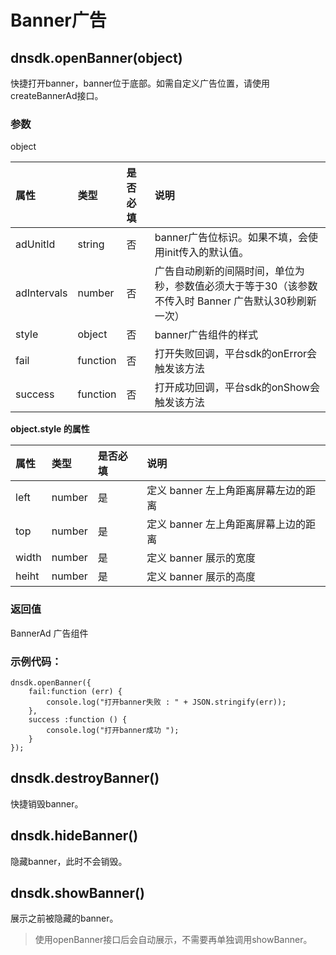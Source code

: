 # Banner广告

## dnsdk.openBanner\(object\)

快捷打开banner，banner位于底部。如需自定义广告位置，请使用createBannerAd接口。

### 参数

object

| 属性 | 类型 | 是否必填 | 说明 |
| :--- | :--- | :--- | :--- |
| adUnitId | string | 否 | banner广告位标识。如果不填，会使用init传入的默认值。 |
| adIntervals | number | 否 | 广告自动刷新的间隔时间，单位为秒，参数值必须大于等于30（该参数不传入时 Banner 广告默认30秒刷新一次） |
| style | object | 否 | banner广告组件的样式 |
| fail | function | 否 | 打开失败回调，平台sdk的onError会触发该方法 |
| success | function | 否 | 打开成功回调，平台sdk的onShow会触发该方法 |

**object.style 的属性**

| 属性 | 类型 | 是否必填 | 说明 |
| :--- | :--- | :--- | :--- |
| left | number | 是 | 定义 banner 左上角距离屏幕左边的距离 |
| top | number | 是 | 定义 banner 左上角距离屏幕上边的距离 |
| width | number | 是 | 定义 banner 展示的宽度 |
| heiht | number | 是 | 定义 banner 展示的高度 |

### 返回值

BannerAd 广告组件

### 示例代码：

```text
dnsdk.openBanner({
    fail:function (err) {
        console.log("打开banner失败 : " + JSON.stringify(err));
    },
    success :function () {
        console.log("打开banner成功 ");
    }
});
```

## dnsdk.destroyBanner\(\)

快捷销毁banner。

## dnsdk.hideBanner\(\)

隐藏banner，此时不会销毁。

## dnsdk.showBanner\(\)

展示之前被隐藏的banner。

> 使用openBanner接口后会自动展示，不需要再单独调用showBanner。

